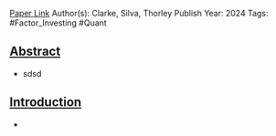 
[Paper Link](obsidian://open?vault=Akul's%20Notebook&file=Library%2Fjournals%2Cmagazines%2FFactor%2FNon-Linear%20Factor%20Returns%20in%20the%20U.S.%20Equity%20Markets.pdf)
Author(s): Clarke, Silva, Thorley
Publish Year: 2024
Tags: #Factor_Investing #Quant 

## <u>Abstract</u>
- sdsd

## <u>Introduction</u>
- 